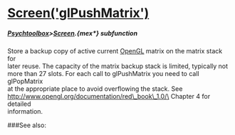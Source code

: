 # [Screen('glPushMatrix')](Screen-glPushMatrix) 
##### [Psychtoolbox](Psychtoolbox)>[Screen](Screen).{mex*} subfunction


Store a backup copy of active current [OpenGL](OpenGL) matrix on the matrix stack for  
later reuse. The capacity of the matrix backup stack is limited, typically not  
more than 27 slots. For each call to glPushMatrix you need to call glPopMatrix  
at the appropriate place to avoid overflowing the stack. See  
<http://www.opengl.org/documentation/red\_book\_1.0/\> Chapter 4 for detailed  
information.  


###See also:

